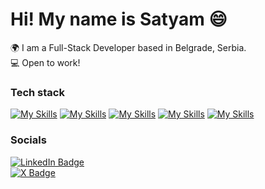 Hi! My name is Satyam 😄
========================================================================================================================================

🌍  I am a Full-Stack Developer based in Belgrade, Serbia.
<br/>
💻  Open to work!
<br/>

### Tech stack

[![My Skills](https://skillicons.dev/icons?i=html,css)](https://skillicons.dev) [![My Skills](https://skillicons.dev/icons?i=js,ts)](https://skillicons.dev) [![My Skills](https://skillicons.dev/icons?i=react,next)](https://skillicons.dev)  [![My Skills](https://skillicons.dev/icons?i=tailwind,scss)](https://skillicons.dev)  [![My Skills](https://skillicons.dev/icons?i=figma)](https://skillicons.dev)
<br/>

### Socials

<div id="badges">
  <a href="https://www.linkedin.com/in/satyam-kumar-aba131343/">
    <img src="https://img.shields.io/badge/LinkedIn-blue?style=for-the-badge&logo=linkedin&logoColor=white" alt="LinkedIn Badge"/>
  </a>
</div>
<div id="badges">
  <a href="https://x.com/satyam_o_">
    <img src="https://img.shields.io/badge/Twitter-1DA1F2?style=for-the-badge&logo=twitter&logoColor=white" alt="X Badge"/>
  </a>
</div>
